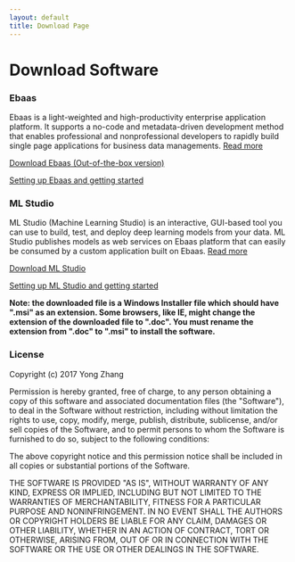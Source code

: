```yaml
---
layout: default
title: Download Page
---
```


<div class="post">
	<h1 class="pageTitle">Download Software</h1>
	<h3>Ebaas</h3>
	<p>Ebaas is a light-weighted and high-productivity enterprise application platform. It supports a no-code and metadata-driven development method that enables professional and nonprofessional developers to rapidly build single page applications for business data managements. <a class="post-link" href="https://ebaas.github.io/blog/MetadataDrivenArchitecture/">Read more</a></p> 	
	<p>
	<a href="https://github.com/ebaas/ebaas.github.io/releases/download/v.7.1.0-beta3/Ebaas_x64_7.1.0_beta3_Setup.msi" class="next button__outline">Download Ebaas (Out-of-the-box version)</a>
	</p>
	<p>
	<a class="post-link" href="https://ebaas.github.io/blog/InstallEbassHelp/">Setting up Ebaas and getting started</a>
	</p>
	<h3>ML Studio</h3>
	<p>ML Studio (Machine Learning Studio) is an interactive, GUI-based tool you can use to build, test, and deploy deep learning models from your data. ML Studio publishes models as web services on Ebaas platform that can easily be consumed by a custom application built on Ebaas. <a class="post-link" href="https://ebaas.github.io/blog/MLStudioIntro/">Read more</a></p>
	<p>
	<a href="https://github.com/ebaas/ebaas.github.io/releases/download/v.1.0.0-beta1/MLStudio_x64_1.0.0_Setup.msi" class="next button__outline">Download ML Studio</a>
	</p>
	<p>
		<a class="post-link" href="https://ebaas.github.io/blog/InstallMLStudio/">Setting up ML Studio and getting started</a>
	</p>
	<p><b>Note: the downloaded file is a Windows Installer file which should have ".msi" as an extension. Some browsers, like IE, might change the extension of the downloaded file to ".doc". You must rename the extension from ".doc" to ".msi" to install the software.</b></p>
	<h3>License</h3>
	<p>Copyright (c) 2017 Yong Zhang</p>
	<p>Permission is hereby granted, free of charge, to any person
obtaining a copy of this software and associated documentation
files (the "Software"), to deal in the Software without
restriction, including without limitation the rights to use,
copy, modify, merge, publish, distribute, sublicense, and/or sell
copies of the Software, and to permit persons to whom the
Software is furnished to do so, subject to the following
conditions:
</p>

<p>
The above copyright notice and this permission notice shall be
included in all copies or substantial portions of the Software.
</p>
<p>
THE SOFTWARE IS PROVIDED "AS IS", WITHOUT WARRANTY OF ANY KIND,
EXPRESS OR IMPLIED, INCLUDING BUT NOT LIMITED TO THE WARRANTIES
OF MERCHANTABILITY, FITNESS FOR A PARTICULAR PURPOSE AND
NONINFRINGEMENT. IN NO EVENT SHALL THE AUTHORS OR COPYRIGHT
HOLDERS BE LIABLE FOR ANY CLAIM, DAMAGES OR OTHER LIABILITY,
WHETHER IN AN ACTION OF CONTRACT, TORT OR OTHERWISE, ARISING
FROM, OUT OF OR IN CONNECTION WITH THE SOFTWARE OR THE USE OR
OTHER DEALINGS IN THE SOFTWARE.
</p>
</div>
